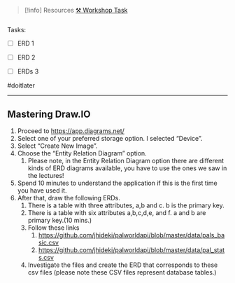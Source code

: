 > [!info] Resources
> [⚒️ Workshop Task](MasteringDrawIOWorkshop1.pdf)

```table-of-contents
```

Tasks:
- [ ] ERD 1
- [ ] ERD 2
- [ ] ERDs 3


#doitlater 

---
## Mastering Draw.IO

1. Proceed to https://app.diagrams.net/
2. Select one of your preferred storage option. I selected “Device”.
3. Select “Create New Image”.
4. Choose the “Entity Relation Diagram” option.
	1. Please note, in the Entity Relation Diagram option there are different kinds of ERD diagrams available, you have to use the ones we saw in the lectures!
5. Spend 10 minutes to understand the application if this is the first time you have used it.
6. After that, draw the following ERDs.
	1. There is a table with three attributes, a,b and c. b is the primary key.
	2. There is a table with six attributes a,b,c,d,e, and f. a and b are primary key.(10 mins.)
	3. Follow these links
		1. https://github.com/jhideki/palworldapi/blob/master/data/pals_basic.csv
		2. https://github.com/jhideki/palworldapi/blob/master/data/pal_stats.csv
	4. Investigate the files and create the ERD that corresponds to these csv files (please note these CSV files represent database tables.)